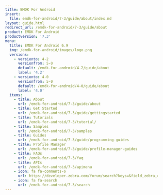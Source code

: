 ```yaml
---
title: EMDK For Android
insert:
  file: emdk-for-android/7-3/guide/about/index.md
layout: guide.html
redirect_url: /emdk-for-android/7-3/guide/about
product: EMDK For Android
productversion: '7.3'
menu:
  title: EMDK For Android 6.9
  img: /emdk-for-android/images/logo.png
  versions:
    - versionto: 4-2
      versionfrom: 5-0
      default: /emdk-for-android/4-2/guide/about
      label: '4.2'
    - versionto: 4-0
      versionfrom: 5-0
      default: /emdk-for-android/4-0/guide/about
      label: '4.0'
  items:
    - title: About
      url: /emdk-for-android/7-3/guide/about
    - title: Get Started
      url: /emdk-for-android/7-3/guide/gettingstarted
    - title: Tutorials
      url: /emdk-for-android/7-3/tutorial/
    - title: Samples
      url: /emdk-for-android/7-3/samples
    - title: Guides
      url: /emdk-for-android/7-3/guide/programming-guides
    - title: Profile Manager
      url: /emdk-for-android/7-3/guide/profile-manager-guides
    - title: FAQs
      url: /emdk-for-android/7-3/faq
    - title: APIs
      url: /emdk-for-android/7-3/apimenu
    - icon: fa fa-comments-o
      url: https://developer.zebra.com/forum/search?keys=&field_zebra_curated_tags_tid%5B%5D=184
    - icon: fa fa-search
      url: /emdk-for-android/7-3/search
---
```


